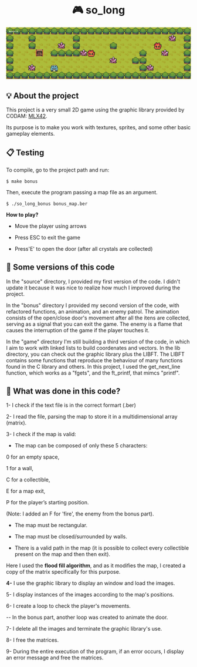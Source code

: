 <h1 align="center">
	🎮 so_long
</h1>

![So long](<gamescreenshot.png>)

## 💡 About the project

This project is a very small 2D game using the graphic library provided by CODAM: [MLX42](https://github.com/codam-coding-college/MLX42).

Its purpose is to make you work with textures, sprites, and some other basic gameplay elements.

## 📋 Testing

To compile, go to the project path and run:

```shell
$ make bonus 
```

Then, execute the program passing a map file as an argument. 

```shell
$ ./so_long_bonus bonus_map.ber
```

<strong>How to play?</strong>

- Move the player using arrows

- Press ESC to exit the game

- Press'E' to open the door (after all crystals are collected)

##  👾 Some versions of this code

In the "source" directory, I provided my first version of the code.
I didn't update it because it was nice to realize how much I improved during the project.

In the "bonus" directory I provided my second version of the code, with refactored functions, an animation, and an enemy patrol.
The animation consists of the open/close door's movement after all the itens are collected, serving as a signal that you can exit the game.
The enemy is a flame that causes the interruption of the game if the player touches it.  

In the "game" directory I'm still building a third version of the code, in which I aim to work with linked lists to build coordenates and vectors. 
In the lib directory, you can check out the graphic library plus the LIBFT.
The LIBFT contains some functions that reproduce the behaviour of many functions found in the C library and others.
In this project, I used the get_next_line function, which works as a "fgets", and the ft_printf, that mimcs "printf".

##  📝 What was done in this code?

1- I check if the text file is in the correct formart (.ber)

2- I read the file, parsing the map to store it in a multidimensional array (matrix).

3- I check if the map is valid:

- The map can be composed of only these 5 characters:

0 for an empty space,

1 for a wall,

C for a collectible,

E for a map exit,

P for the player’s starting position.

(Note: I added an F for 'fire', the enemy from the bonus part).

- The map must be rectangular.

- The map must be closed/surrounded by walls.

- There is a valid path in the map (it is possible to collect every collectible present on the map and then then exit).
	
Here I used the <strong>flood fill algorithm</strong>, and as it modifies the map, I created a copy of the matrix specifically for this purpose. 

<strong>4-</strong> I use the graphic library to display an window and load the images.

5- I display instances of the images according to the map's positions.

6- I create a loop to check the player's movements.

-- In the bonus part, another loop was created to animate the door.

7- I delete all the images and terminate the graphic library's use.

8- I free the matrices.

9- During the entire execution of the program, if an error occurs, I display an error message and free the matrices.
